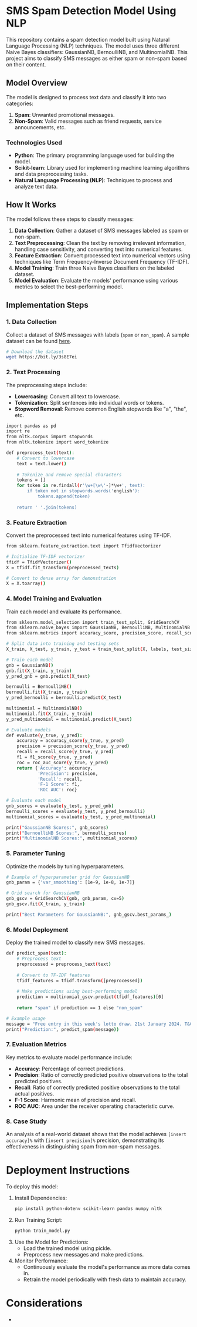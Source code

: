 # SMS Spam Detection Model Using NLP

This repository contains a spam detection model built using Natural Language Processing (NLP) techniques. The model uses three different Naive Bayes classifiers: GaussianNB, BernoulliNB, and MultinomialNB. This project aims to classify SMS messages as either spam or non-spam based on their content.

## Model Overview

The model is designed to process text data and classify it into two categories:
1. **Spam**: Unwanted promotional messages.
2. **Non-Spam**: Valid messages such as friend requests, service announcements, etc.

### Technologies Used
- **Python**: The primary programming language used for building the model.
- **Scikit-learn**: Library used for implementing machine learning algorithms and data preprocessing tasks.
- **Natural Language Processing (NLP)**: Techniques to process and analyze text data.

## How It Works

The model follows these steps to classify messages:
1. **Data Collection**: Gather a dataset of SMS messages labeled as spam or non-spam.
2. **Text Preprocessing**: Clean the text by removing irrelevant information, handling case sensitivity, and converting text into numerical features.
3. **Feature Extraction**: Convert processed text into numerical vectors using techniques like Term Frequency-Inverse Document Frequency (TF-IDF).
4. **Model Training**: Train three Naive Bayes classifiers on the labeled dataset.
5. **Model Evaluation**: Evaluate the models' performance using various metrics to select the best-performing model.

## Implementation Steps

### 1. Data Collection
Collect a dataset of SMS messages with labels (`spam` or `non_spam`). A sample dataset can be found [here](https://bit.ly/3s8E7ei).

```bash
# Download the dataset
wget https://bit.ly/3s8E7ei
```

### 2. Text Processing
The preprocessing steps include:
- **Lowercasing**: Convert all text to lowercase.
- **Tokenization**: Split sentences into individual words or tokens.
- **Stopword Removal**: Remove common English stopwords like "a", "the", etc.

```bash
import pandas as pd
import re
from nltk.corpus import stopwords
from nltk.tokenize import word_tokenize

def preprocess_text(text):
    # Convert to lowercase
    text = text.lower()
    
    # Tokenize and remove special characters
    tokens = []
    for token in re.findall(r'\w+[\w\'-]*\w+', text):
        if token not in stopwords.words('english'):
            tokens.append(token)
    
    return ' '.join(tokens)

```

### 3. Feature Extraction
Convert the preprocessed text into numerical features using TF-IDF.
```bash
from sklearn.feature_extraction.text import TfidfVectorizer

# Initialize TF-IDF vectorizer
tfidf = TfidfVectorizer()
X = tfidf.fit_transform(preprocessed_texts)

# Convert to dense array for demonstration
X = X.toarray()

```

### 4. Model Training and Evaluation
Train each model and evaluate its performance.

```bash
from sklearn.model_selection import train_test_split, GridSearchCV
from sklearn.naive_bayes import GaussianNB, BernoulliNB, MultinomialNB
from sklearn.metrics import accuracy_score, precision_score, recall_score, f1_score, roc_auc_score

# Split data into training and testing sets
X_train, X_test, y_train, y_test = train_test_split(X, labels, test_size=0.2, random_state=42)

# Train each model
gnb = GaussianNB()
gnb.fit(X_train, y_train)
y_pred_gnb = gnb.predict(X_test)

bernoulli = BernoulliNB()
bernoulli.fit(X_train, y_train)
y_pred_bernoulli = bernoulli.predict(X_test)

multinomial = MultinomialNB()
multinomial.fit(X_train, y_train)
y_pred_multinomial = multinomial.predict(X_test)

# Evaluate models
def evaluate(y_true, y_pred):
    accuracy = accuracy_score(y_true, y_pred)
    precision = precision_score(y_true, y_pred)
    recall = recall_score(y_true, y_pred)
    f1 = f1_score(y_true, y_pred)
    roc = roc_auc_score(y_true, y_pred)
    return {'Accuracy': accuracy,
            'Precision': precision,
            'Recall': recall,
            'F-1 Score': f1,
            'ROC AUC': roc}

# Evaluate each model
gnb_scores = evaluate(y_test, y_pred_gnb)
bernoulli_scores = evaluate(y_test, y_pred_bernoulli)
multinomial_scores = evaluate(y_test, y_pred_multinomial)

print("GaussianNB Scores:", gnb_scores)
print("BernoulliNB Scores:", bernoulli_scores)
print("MultinomialNB Scores:", multinomial_scores)

```

### 5. Parameter Tuning
Optimize the models by tuning hyperparameters.

```bash
# Example of hyperparameter grid for GaussianNB
gnb_param = {'var_smoothing': [1e-9, 1e-8, 1e-7]}

# Grid search for GaussianNB
gnb_gscv = GridSearchCV(gnb, gnb_param, cv=5)
gnb_gscv.fit(X_train, y_train)

print("Best Parameters for GaussianNB:", gnb_gscv.best_params_)

```

### 6. Model Deployment
Deploy the trained model to classify new SMS messages.

```bash
def predict_spam(text):
    # Preprocess text
    preprocessed = preprocess_text(text)
    
    # Convert to TF-IDF features
    tfidf_features = tfidf.transform([preprocessed])
    
    # Make predictions using best-performing model
    prediction = multinomial_gscv.predict(tfidf_features)[0]
    
    return "spam" if prediction == 1 else "non_spam"

# Example usage
message = "Free entry in this week's lotto draw. 21st January 2024. T&Cs apply."
print("Prediction:", predict_spam(message))

```
### 7. Evaluation Metrics
Key metrics to evaluate model performance include:
- **Accuracy**: Percentage of correct predictions.
- **Precision**: Ratio of correctly predicted positive observations to the total predicted positives.
- **Recall**: Ratio of correctly predicted positive observations to the total actual positives.
- **F-1 Score**: Harmonic mean of precision and recall.
- **ROC AUC**: Area under the receiver operating characteristic curve.

### 8. Case Study
An analysis of a real-world dataset shows that the model achieves `[insert accuracy]%` with `[insert precision]%` precision, demonstrating its effectiveness in distinguishing spam from non-spam messages.

# Deployment Instructions
To deploy this model:

1. Install Dependencies:
   ```bash
   pip install python-dotenv scikit-learn pandas numpy nltk
   ```
2. Run Training Script:
   ```bash
   python train_model.py
   ```
3. Use the Model for Predictions:
   - Load the trained model using pickle.
   - Preprocess new messages and make predictions.
4. Monitor Performance:
   - Continuously evaluate the model's performance as more data comes in.
   - Retrain the model periodically with fresh data to maintain accuracy.
  
# Considerations
- 
